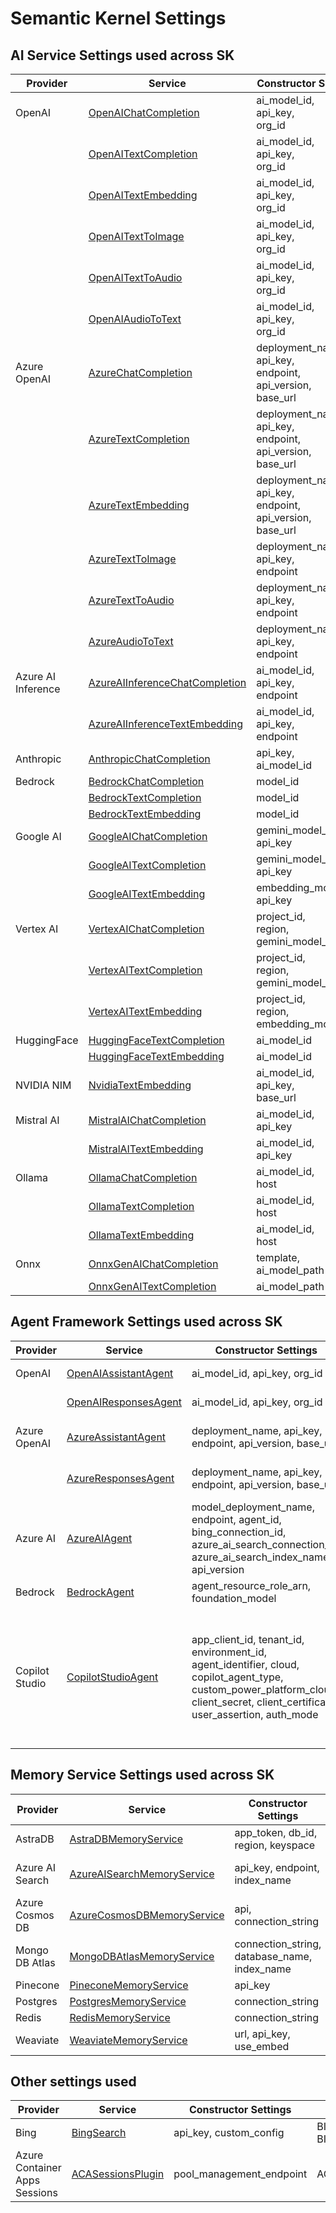 # Semantic Kernel Settings

## AI Service Settings used across SK

| Provider           | Service                                                                                                                                    | Constructor Settings                                                          | Environment Variable                                                                                                                                     | Required?                                  | Settings Class                                                                                                       |
| ------------------ | ------------------------------------------------------------------------------------------------------------------------------------------ | ----------------------------------------------------------------------------- | -------------------------------------------------------------------------------------------------------------------------------------------------------- | ------------------------------------------ | -------------------------------------------------------------------------------------------------------------------- |
| OpenAI             | [OpenAIChatCompletion](../../../semantic_kernel/connectors/ai/open_ai/services/open_ai_chat_completion.py)                                 | ai_model_id, <br> api_key, <br> org_id                                        | OPENAI_CHAT_MODEL_ID, <br> OPENAI_API_KEY, <br> OPENAI_ORG_ID                                                                                            | Yes, <br> Yes, <br> No                     | [OpenAISettings](../../../semantic_kernel/connectors/ai/open_ai/settings/open_ai_settings.py)                        |
|                    | [OpenAITextCompletion](../../../semantic_kernel/connectors/ai/open_ai/services/open_ai_text_completion.py)                                 | ai_model_id, <br> api_key, <br> org_id                                        | OPENAI_TEXT_MODEL_ID, <br> OPENAI_API_KEY, <br> OPENAI_ORG_ID                                                                                            | Yes, <br> Yes, <br> No                     |                                                                                                                      |
|                    | [OpenAITextEmbedding](../../../semantic_kernel/connectors/ai/open_ai/services/open_ai_text_embedding.py)                                   | ai_model_id, <br> api_key, <br> org_id                                        | OPENAI_EMBEDDING_MODEL_ID, <br> OPENAI_API_KEY, <br> OPENAI_ORG_ID                                                                                       | Yes, <br> Yes, <br> No                     |                                                                                                                      |
|                    | [OpenAITextToImage](../../../semantic_kernel/connectors/ai/open_ai/services/open_ai_text_to_image.py)                                      | ai_model_id, <br> api_key, <br> org_id                                        | OPENAI_TEXT_TO_IMAGE_MODEL_ID, <br> OPENAI_API_KEY, <br> OPENAI_ORG_ID                                                                                   | Yes, <br> Yes, <br> No                     |                                                                                                                      |
|                    | [OpenAITextToAudio](../../../semantic_kernel/connectors/ai/open_ai/services/open_ai_text_to_audio.py)                                      | ai_model_id, <br> api_key, <br> org_id                                        | OPENAI_TEXT_TO_AUDIO_MODEL_ID, <br> OPENAI_API_KEY, <br> OPENAI_ORG_ID                                                                                   | Yes, <br> Yes, <br> No                     |                                                                                                                      |
|                    | [OpenAIAudioToText](../../../semantic_kernel/connectors/ai/open_ai/services/open_ai_audio_to_text.py)                                      | ai_model_id, <br> api_key, <br> org_id                                        | OPENAI_AUDIO_TO_TEXT_MODEL_ID, <br> OPENAI_API_KEY, <br> OPENAI_ORG_ID                                                                                   | Yes, <br> Yes, <br> No                     |                                                                                                                      |
| Azure OpenAI       | [AzureChatCompletion](../../../semantic_kernel/connectors/ai/open_ai/services/azure_chat_completion.py)                                    | deployment_name, <br> api_key, <br> endpoint, <br> api_version, <br> base_url | AZURE_OPENAI_CHAT_DEPLOYMENT_NAME, <br> AZURE_OPENAI_API_KEY, <br> AZURE_OPENAI_ENDPOINT, <br> AZURE_OPENAI_API_VERSION, <br> AZURE_OPENAI_BASE_URL      | Yes, <br> No, <br> Yes, <br> Yes, <br> Yes | [AzureOpenAISettings](../../../semantic_kernel/connectors/ai/open_ai/settings/azure_open_ai_settings.py)             |
|                    | [AzureTextCompletion](../../../semantic_kernel/connectors/ai/open_ai/services/azure_text_completion.py)                                    | deployment_name, <br> api_key, <br> endpoint, <br> api_version, <br> base_url | AZURE_OPENAI_TEXT_DEPLOYMENT_NAME, <br> AZURE_OPENAI_API_KEY, <br> AZURE_OPENAI_ENDPOINT, <br> AZURE_OPENAI_API_VERSION, <br> AZURE_OPENAI_BASE_URL      | Yes, <br> No, <br> Yes, <br> Yes, <br> Yes |                                                                                                                      |
|                    | [AzureTextEmbedding](../../../semantic_kernel/connectors/ai/open_ai/services/azure_text_embedding.py)                                      | deployment_name, <br> api_key, <br> endpoint, <br> api_version, <br> base_url | AZURE_OPENAI_EMBEDDING_DEPLOYMENT_NAME, <br> AZURE_OPENAI_API_KEY, <br> AZURE_OPENAI_ENDPOINT, <br> AZURE_OPENAI_API_VERSION, <br> AZURE_OPENAI_BASE_URL | Yes, <br> No, <br> Yes, <br> Yes, <br> Yes |                                                                                                                      |
|                    | [AzureTextToImage](../../../semantic_kernel/connectors/ai/open_ai/services/azure_text_to_image.py)                                         | deployment_name, <br> api_key, <br> endpoint                                  | AZURE_OPENAI_TEXT_TO_IMAGE_DEPLOYMENT_NAME, <br> AZURE_OPENAI_API_KEY, <br> AZURE_OPENAI_ENDPOINT                                                        | Yes, <br> No, <br> Yes                     |                                                                                                                      |
|                    | [AzureTextToAudio](../../../semantic_kernel/connectors/ai/open_ai/services/azure_text_to_audio.py)                                         | deployment_name, <br> api_key, <br> endpoint                                  | AZURE_OPENAI_TEXT_TO_AUDIO_DEPLOYMENT_NAME, <br> AZURE_OPENAI_API_KEY, <br> AZURE_OPENAI_ENDPOINT                                                        | Yes, <br> No, <br> Yes                     |                                                                                                                      |
|                    | [AzureAudioToText](../../../semantic_kernel/connectors/ai/open_ai/services/azure_audio_to_text.py)                                         | deployment_name, <br> api_key, <br> endpoint                                  | AZURE_OPENAI_AUDIO_TO_TEXT_DEPLOYMENT_NAME, <br> AZURE_OPENAI_API_KEY, <br> AZURE_OPENAI_ENDPOINT                                                        | Yes, <br> No, <br> Yes                     |                                                                                                                      |
| Azure AI Inference | [AzureAIInferenceChatCompletion](../../../semantic_kernel/connectors/ai/azure_ai_inference/services/azure_ai_inference_chat_completion.py) | ai_model_id, <br> api_key, <br> endpoint                                      | N/A, <br> AZURE_AI_INFERENCE_API_KEY, <br> AZURE_AI_INFERENCE_ENDPOINT                                                                                   | Yes, <br> No, <br> Yes                     | [AzureAIInferenceSettings](../../../semantic_kernel/connectors/ai/azure_ai_inference/azure_ai_inference_settings.py) |
|                    | [AzureAIInferenceTextEmbedding](../../../semantic_kernel/connectors/ai/azure_ai_inference/services/azure_ai_inference_text_embedding.py)   | ai_model_id, <br> api_key, <br> endpoint                                      | N/A, <br> AZURE_AI_INFERENCE_API_KEY, <br> AZURE_AI_INFERENCE_ENDPOINT                                                                                   | Yes, <br> No, <br> Yes                     |                                                                                                                      |
| Anthropic          | [AnthropicChatCompletion](../../../semantic_kernel/connectors/ai/anthropic/services/anthropic_chat_completion.py)                          | api_key, <br> ai_model_id                                                     | ANTHROPIC_API_KEY, <br> ANTHROPIC_CHAT_MODEL_ID                                                                                                          | Yes, <br> Yes                              | [AnthropicSettings](../../../semantic_kernel/connectors/ai/anthropic/settings/anthropic_settings.py)                 |
| Bedrock            | [BedrockChatCompletion](../../../semantic_kernel/connectors/ai/bedrock/services/bedrock_chat_completion.py)                                | model_id                                                                      | BEDROCK_CHAT_MODEL_ID                                                                                                                                    | Yes                                        | [BedrockSettings](../../../semantic_kernel/connectors/ai/bedrock/bedrock_settings.py)                                |
|                    | [BedrockTextCompletion](../../../semantic_kernel/connectors/ai/bedrock/services/bedrock_text_completion.py)                                | model_id                                                                      | BEDROCK_TEXT_MODEL_ID                                                                                                                                    | Yes                                        |                                                                                                                      |
|                    | [BedrockTextEmbedding](../../../semantic_kernel/connectors/ai/bedrock/services/bedrock_text_embedding.py)                                  | model_id                                                                      | BEDROCK_EMBEDDING_MODEL_ID                                                                                                                               | Yes                                        |                                                                                                                      |
| Google AI          | [GoogleAIChatCompletion](../../../semantic_kernel/connectors/ai/google/google_ai/services/google_ai_chat_completion.py)                    | gemini_model_id, <br> api_key                                                 | GOOGLE_AI_GEMINI_MODEL_ID, <br> GOOGLE_AI_API_KEY                                                                                                        | Yes, <br> Yes                              | [GoogleAISettings](../../../semantic_kernel/connectors/ai/google/google_ai/google_ai_settings.py)                    |
|                    | [GoogleAITextCompletion](../../../semantic_kernel/connectors/ai/google/google_ai/services/google_ai_text_completion.py)                    | gemini_model_id, <br> api_key                                                 | GOOGLE_AI_GEMINI_MODEL_ID, <br> GOOGLE_AI_API_KEY                                                                                                        | Yes, <br> Yes                              |                                                                                                                      |
|                    | [GoogleAITextEmbedding](../../../semantic_kernel/connectors/ai/google/google_ai/services/google_ai_text_embedding.py)                      | embedding_model_id, <br> api_key                                              | GOOGLE_AI_EMBEDDING_MODEL_ID, <br> GOOGLE_AI_API_KEY                                                                                                     | Yes, <br> Yes                              |                                                                                                                      |
| Vertex AI          | [VertexAIChatCompletion](../../../semantic_kernel/connectors/ai/google/vertex_ai/services/vertex_ai_chat_completion.py)                    | project_id, <br> region, <br> gemini_model_id                                 | VERTEX_AI_PROJECT_ID, <br> VERTEX_AI_REGION, <br> VERTEX_AI_GEMINI_MODEL_ID                                                                              | Yes, <br> No, <br> Yes                     | [VertexAISettings](../../../semantic_kernel/connectors/ai/google/vertex_ai/vertex_ai_settings.py)                    |
|                    | [VertexAITextCompletion](../../../semantic_kernel/connectors/ai/google/google_ai/services/google_ai_text_completion.py)                    | project_id, <br> region, <br> gemini_model_id                                 | VERTEX_AI_PROJECT_ID, <br> VERTEX_AI_REGION, <br> VERTEX_AI_GEMINI_MODEL_ID                                                                              | Yes, <br> No, <br> Yes                     |                                                                                                                      |
|                    | [VertexAITextEmbedding](../../../semantic_kernel/connectors/ai/google/google_ai/services/google_ai_text_embedding.py)                      | project_id, <br> region, <br> embedding_model_id                              | VERTEX_AI_PROJECT_ID, <br> VERTEX_AI_REGION, <br> VERTEX_AI_EMBEDDING_MODEL_ID                                                                           | Yes, <br> No, <br> Yes                     |                                                                                                                      |
| HuggingFace        | [HuggingFaceTextCompletion](../../../semantic_kernel/connectors/ai/hugging_face/services/hf_text_completion.py)                            | ai_model_id                                                                   | N/A                                                                                                                                                      | Yes                                        |                                                                                                                      |
|                    | [HuggingFaceTextEmbedding](../../../semantic_kernel/connectors/ai/hugging_face/services/hf_text_embedding.py)                              | ai_model_id                                                                   | N/A                                                                                                                                                      | Yes                                        |                                                                                                                      |
| NVIDIA NIM         | [NvidiaTextEmbedding](../../../semantic_kernel/connectors/ai/nvidia/services/nvidia_text_embedding.py)                                     | ai_model_id, <br> api_key, <br> base_url                                      | NVIDIA_API_KEY, <br> NVIDIA_TEXT_EMBEDDING_MODEL_ID, <br> NVIDIA_BASE_URL                                                                                | Yes                                        | [NvidiaAISettings](../../../semantic_kernel/connectors/ai/nvidia/settings/nvidia_settings.py)                        |
| Mistral AI         | [MistralAIChatCompletion](../../../semantic_kernel/connectors/ai/mistral_ai/services/mistral_ai_chat_completion.py)                        | ai_model_id, <br> api_key                                                     | MISTRALAI_CHAT_MODEL_ID, <br> MISTRALAI_API_KEY                                                                                                          | Yes, <br> Yes                              | [MistralAISettings](../../../semantic_kernel/connectors/ai/mistral_ai/settings/mistral_ai_settings.py)               |
|                    | [MistralAITextEmbedding](../../../semantic_kernel/connectors/ai/mistral_ai/services/mistral_ai_text_embedding.py)                          | ai_model_id, <br> api_key                                                     | MISTRALAI_EMBEDDING_MODEL_ID, <br> MISTRALAI_API_KEY                                                                                                     | Yes, <br> Yes                              |                                                                                                                      |
| Ollama             | [OllamaChatCompletion](../../../semantic_kernel/connectors/ai/ollama/services/ollama_chat_completion.py)                                   | ai_model_id, <br> host                                                        | OLLAMA_CHAT_MODEL_ID, <br> OLLAMA_HOST                                                                                                                   | Yes, <br> No                               | [OllamaSettings](../../../semantic_kernel/connectors/ai/ollama/ollama_settings.py)                                   |
|                    | [OllamaTextCompletion](../../../semantic_kernel/connectors/ai/ollama/services/ollama_text_completion.py)                                   | ai_model_id, <br> host                                                        | OLLAMA_TEXT_MODEL_ID, <br> OLLAMA_HOST                                                                                                                   | Yes, <br> No                               |                                                                                                                      |
|                    | [OllamaTextEmbedding](../../../semantic_kernel/connectors/ai/ollama/services/ollama_text_embedding.py)                                     | ai_model_id, <br> host                                                        | OLLAMA_EMBEDDING_MODEL_ID, <br> OLLAMA_HOST                                                                                                              | Yes, <br> No                               |                                                                                                                      |
| Onnx               | [OnnxGenAIChatCompletion](../../../semantic_kernel/connectors/ai/onnx/services/onnx_gen_ai_chat_completion.py)                             | template, <br> ai_model_path                                                  | N/A, <br> ONNX_GEN_AI_CHAT_MODEL_FOLDER                                                                                                                  | Yes, <br> Yes                              | [OnnxGenAISettings](../../../semantic_kernel/connectors/ai/onnx/onnx_gen_ai_settings.py)                             |
|                    | [OnnxGenAITextCompletion](../../../semantic_kernel/connectors/ai/onnx/services/onnx_gen_ai_text_completion.py)                             | ai_model_path                                                                 | ONNX_GEN_AI_TEXT_MODEL_FOLDER                                                                                                                            | Yes                                        |                                                                                                                      |

## Agent Framework Settings used across SK

| Provider       | Service                                                                                      | Constructor Settings                                                                                                                                                             | Environment Variable                                                                                                                                                                                                                                                                                                                                                                                                    | Required?                    | Settings Class                                                                                                |
| -------------- | -------------------------------------------------------------------------------------------- | -------------------------------------------------------------------------------------------------------------------------------------------------------------------------------- | ----------------------------------------------------------------------------------------------------------------------------------------------------------------------------------------------------------------------------------------------------------------------------------------------------------------------------------------------------------------------------------------------------------------------- | ---------------------------- | ------------------------------------------------------------------------------------------------------------- |
| OpenAI         | [OpenAIAssistantAgent](../../../semantic_kernel/agents/open_ai/openai_assistant_agent.py)    | ai_model_id, api_key, org_id                                                                                                                                                     | OPENAI_CHAT_MODEL_ID, OPENAI_API_KEY, OPENAI_ORG_ID                                                                                                                                                                                                                                                                                                                                                                     | Yes, Yes, No                 | [OpenAISettings](../../../semantic_kernel/connectors/ai/open_ai/settings/open_ai_settings.py)                 |
|                | [OpenAIResponsesAgent](../../../semantic_kernel/agents/open_ai/openai_responses_agent.py)    | ai_model_id, api_key, org_id                                                                                                                                                     | OPENAI_RESPONSES_MODEL_ID, OPENAI_API_KEY, OPENAI_ORG_ID                                                                                                                                                                                                                                                                                                                                                                | Yes, Yes, No                 | [OpenAISettings](../../../semantic_kernel/connectors/ai/open_ai/settings/open_ai_settings.py)                 |
| Azure OpenAI   | [AzureAssistantAgent](../../../semantic_kernel/agents/open_ai/azure_assistant_agent.py)      | deployment_name, api_key, endpoint, api_version, base_url                                                                                                                        | AZURE_OPENAI_CHAT_DEPLOYMENT_NAME, AZURE_OPENAI_API_KEY, AZURE_OPENAI_ENDPOINT, AZURE_OPENAI_API_VERSION, AZURE_OPENAI_BASE_URL                                                                                                                                                                                                                                                                                         | Yes, No, Yes, Yes, No        | [AzureOpenAISettings](../../../semantic_kernel/connectors/ai/open_ai/settings/azure_open_ai_settings.py)      |
|                | [AzureResponsesAgent](../../../semantic_kernel/agents/open_ai/azure_responses_agent.py)      | deployment_name, api_key, endpoint, api_version, base_url                                                                                                                        | AZURE_OPENAI_RESPONSES_DEPLOYMENT_NAME, AZURE_OPENAI_API_KEY, AZURE_OPENAI_ENDPOINT, AZURE_OPENAI_API_VERSION, AZURE_OPENAI_BASE_URL                                                                                                                                                                                                                                                                                    | Yes, No, Yes, Yes, No        | [AzureOpenAISettings](../../../semantic_kernel/connectors/ai/open_ai/settings/azure_open_ai_settings.py)      |
| Azure AI       | [AzureAIAgent](../../../semantic_kernel/agents/azure_ai/azure_ai_agent.py)                   | model_deployment_name, endpoint, agent_id, bing_connection_id, azure_ai_search_connection_id, azure_ai_search_index_name, api_version                                            | AZURE_AI_AGENT_MODEL_DEPLOYMENT_NAME, AZURE_AI_AGENT_ENDPOINT, AZURE_AI_AGENT_AGENT_ID, AZURE_AI_AGENT_BING_CONNECTION_ID, AZURE_AI_AGENT_AZURE_AI_SEARCH_CONNECTION_ID, AZURE_AI_AGENT_AZURE_AI_SEARCH_INDEX_NAME, AZURE_AI_AGENT_API_VERSION                                                                                                                                                                          | Yes, Yes, No, No, No, No, No | [AzureAIAgentSettings](../../../semantic_kernel/agents/azure_ai/azure_ai_agent_settings.py)                   |
| Bedrock        | [BedrockAgent](../../../semantic_kernel/agents/bedrock/bedrock_agent.py)                     | agent_resource_role_arn, foundation_model                                                                                                                                        | BEDROCK_AGENT_AGENT_RESOURCE_ROLE_ARN, BEDROCK_AGENT_FOUNDATION_MODEL                                                                                                                                                                                                                                                                                                                                                   | Yes, Yes                     | [BedrockAgentSettings](../../../semantic_kernel/agents/bedrock/bedrock_agent_settings.py)                     |
| Copilot Studio | [CopilotStudioAgent](../../../semantic_kernel/agents/copilot_studio/copilot_studio_agent.py) | app_client_id, tenant_id, environment_id, agent_identifier, cloud, copilot_agent_type, custom_power_platform_cloud, client_secret, client_certificate, user_assertion, auth_mode | COPILOT_STUDIO_AGENT_APP_CLIENT_ID, COPILOT_STUDIO_AGENT_TENANT_ID, COPILOT_STUDIO_AGENT_ENVIRONMENT_ID, COPILOT_STUDIO_AGENT_AGENT_IDENTIFIER, COPILOT_STUDIO_AGENT_CLOUD, COPILOT_STUDIO_AGENT_COPILOT_AGENT_TYPE, COPILOT_STUDIO_AGENT_CUSTOM_POWER_PLATFORM_CLOUD, COPILOT_STUDIO_AGENT_CLIENT_SECRET, COPILOT_STUDIO_AGENT_CLIENT_CERTIFICATE, COPILOT_STUDIO_AGENT_USER_ASSERTION, COPILOT_STUDIO_AGENT_AUTH_MODE | No (varies by mode)          | [CopilotStudioAgentSettings](../../../semantic_kernel/agents/copilot_studio/copilot_studio_agent_settings.py) |

## Memory Service Settings used across SK

| Provider        | Service                                                                                                                                | Constructor Settings                         | Environment Variable                                                                   | Required?          | Settings Class                                                                                                         |
| --------------- | -------------------------------------------------------------------------------------------------------------------------------------- | -------------------------------------------- | -------------------------------------------------------------------------------------- | ------------------ | ---------------------------------------------------------------------------------------------------------------------- |
| AstraDB         | [AstraDBMemoryService](../../../semantic_kernel/connectors/memory/astradb/astradb_memory_store.py)                                     | app_token, db_id, region, keyspace           | ASTRADB_APP_TOKEN, ASTRADB_DB_ID, ASTRADB_REGION, ASTRADB_KEYSPACE                     | Yes, Yes, Yes, Yes | [AstraDBSettings](../../../semantic_kernel/connectors/memory/astradb/astradb_settings.py)                              |
| Azure AI Search | [AzureAISearchMemoryService](../../../semantic_kernel/connectors/memory/azure_cognitive_search/azure_cognitive_search_memory_store.py) | api_key, endpoint, index_name                | AZURE_AI_SEARCH_API_KEY, AZURE_AI_SEARCH_ENDPOINT, AZURE_AI_SEARCH_INDEX_NAME          | No, Yes, No        | [AzureAISearchSettings](../../../semantic_kernel/connectors/memory/azure_cognitive_search/azure_ai_search_settings.py) |
| Azure Cosmos DB | [AzureCosmosDBMemoryService](../../../semantic_kernel/connectors/memory/azure_cosmosdb/azure_cosmos_db_memory_store.py)                | api, connection_string                       | AZURE_COSMOS_DB_API, AZURE_COSMOS_DB_CONNECTION_STRING or AZCOSMOS_CONNSTR             | No, No             | [AzureCosmosDBSettings](../../../semantic_kernel/connectors/memory/azure_cosmosdb/azure_cosmosdb_settings.py)          |
| Mongo DB Atlas  | [MongoDBAtlasMemoryService](../../../semantic_kernel/connectors/memory/mongodb_atlas/mongodb_atlas_memory_store.py)                    | connection_string, database_name, index_name | MONGODB_ATLAS_CONNECTION_STRING, MONGODB_ATLAS_DATABASE_NAME, MONGODB_ATLAS_INDEX_NAME | Yes, No, No        | [MongoDBAtlasSettings](../../../semantic_kernel/connectors/memory/mongodb_atlas/mongodb_atlas_settings.py)             |
| Pinecone        | [PineconeMemoryService](../../../semantic_kernel/connectors/memory/pinecone/pinecone_memory_store.py)                                  | api_key                                      | PINECONE_API_KEY                                                                       | Yes                | [PineconeSettings](../../../semantic_kernel/connectors/memory/pinecone/pinecone_settings.py)                           |
| Postgres        | [PostgresMemoryService](../../../semantic_kernel/connectors/memory/postgres/postgres_memory_store.py)                                  | connection_string                            | POSTGRES_CONNECTION_STRING                                                             | Yes                | [PostgresSettings](../../../semantic_kernel/connectors/memory/postgres/postgres_settings.py)                           |
| Redis           | [RedisMemoryService](../../../semantic_kernel/connectors/memory/redis/redis_memory_store.py)                                           | connection_string                            | REDIS_CONNECTION_STRING                                                                | Yes                | [RedisSettings](../../../semantic_kernel/connectors/memory/redis/redis_settings.py)                                    |
| Weaviate        | [WeaviateMemoryService](../../../semantic_kernel/connectors/memory/weaviate/weaviate_memory_store.py)                                  | url, api_key, use_embed                      | WEAVIATE_URL, WEAVIATE_API_KEY, WEAVIATE_USE_EMBED                                     | No, No, No         | [WeaviateSettings](../../../semantic_kernel/connectors/memory/weaviate/weaviate_settings.py)                           |

## Other settings used

| Provider                      | Service                                                                                                   | Constructor Settings     | Environment Variable             | Required? | Settings Class                                                                                                |
| ----------------------------- | --------------------------------------------------------------------------------------------------------- | ------------------------ | -------------------------------- | --------- | ------------------------------------------------------------------------------------------------------------- |
| Bing                          | [BingSearch](../../../semantic_kernel/connectors/search_engine/bing_connector.py)                         | api_key, custom_config   | BING_API_KEY, BING_CUSTOM_CONFIG | No, No    | [BingSettings](../../../semantic_kernel/connectors/search_engine/bing_connector_settings.py)                  |
| Azure Container Apps Sessions | [ACASessionsPlugin](../../../semantic_kernel/core_plugins/sessions_python_tool/sessions_python_plugin.py) | pool_management_endpoint | ACA_POOL_MANAGEMENT_ENDPOINT     | Yes       | [ACASessionsSettings](../../../semantic_kernel/core_plugins/sessions_python_tool/sessions_python_settings.py) |

